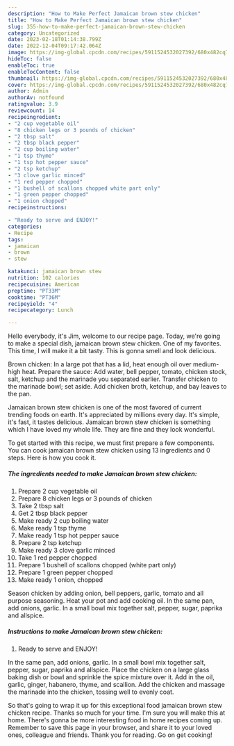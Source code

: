 ```yaml
---
description: "How to Make Perfect Jamaican brown stew chicken"
title: "How to Make Perfect Jamaican brown stew chicken"
slug: 355-how-to-make-perfect-jamaican-brown-stew-chicken
category: Uncategorized
date: 2023-02-18T01:14:38.799Z
date: 2022-12-04T09:17:42.064Z
image: https://img-global.cpcdn.com/recipes/5911524532027392/680x482cq70/jamaican-brown-stew-chicken-recipe-main-photo.jpg
hideToc: false
enableToc: true
enableTocContent: false
thumbnail: https://img-global.cpcdn.com/recipes/5911524532027392/680x482cq70/jamaican-brown-stew-chicken-recipe-main-photo.jpg
cover: https://img-global.cpcdn.com/recipes/5911524532027392/680x482cq70/jamaican-brown-stew-chicken-recipe-main-photo.jpg
author: Admin
authorAv: notfound
ratingvalue: 3.9
reviewcount: 14
recipeingredient:
- "2 cup vegetable oil"
- "8 chicken legs or 3 pounds of chicken"
- "2 tbsp salt"
- "2 tbsp black pepper"
- "2 cup boiling water"
- "1 tsp thyme"
- "1 tsp hot pepper sauce"
- "2 tsp ketchup"
- "3 clove garlic minced"
- "1 red pepper chopped"
- "1 bushell of scallons chopped white part only"
- "1 green pepper chopped"
- "1 onion chopped"
recipeinstructions:

- "Ready to serve and ENJOY!"
categories:
- Recipe
tags:
- jamaican
- brown
- stew

katakunci: jamaican brown stew 
nutrition: 102 calories
recipecuisine: American
preptime: "PT33M"
cooktime: "PT36M"
recipeyield: "4"
recipecategory: Lunch

---
```



Hello everybody, it's Jim, welcome to our recipe page. Today, we're going to make a special dish, jamaican brown stew chicken. One of my favorites. This time, I will make it a bit tasty. This is gonna smell and look delicious.

Brown chicken: In a large pot that has a lid, heat enough oil over medium-high heat. Prepare the sauce: Add water, bell pepper, tomato, chicken stock, salt, ketchup and the marinade you separated earlier. Transfer chicken to the marinade bowl; set aside. Add chicken broth, ketchup, and bay leaves to the pan.

Jamaican brown stew chicken is one of the most favored of current trending foods on earth. It's appreciated by millions every day. It's simple, it's fast, it tastes delicious. Jamaican brown stew chicken is something which I have loved my whole life. They are fine and they look wonderful.


To get started with this recipe, we must first prepare a few components. You can cook jamaican brown stew chicken using 13 ingredients and 0 steps. Here is how you cook it.

<!--inarticleads1-->

##### The ingredients needed to make Jamaican brown stew chicken:

1. Prepare 2 cup vegetable oil
1. Prepare 8 chicken legs or 3 pounds of chicken
1. Take 2 tbsp salt
1. Get 2 tbsp black pepper
1. Make ready 2 cup boiling water
1. Make ready 1 tsp thyme
1. Make ready 1 tsp hot pepper sauce
1. Prepare 2 tsp ketchup
1. Make ready 3 clove garlic minced
1. Take 1 red pepper chopped
1. Prepare 1 bushell of scallons chopped (white part only)
1. Prepare 1 green pepper chopped
1. Make ready 1 onion, chopped


Season chicken by adding onion, bell peppers, garlic, tomato and all purpose seasoning. Heat your pot and add cooking oil. In the same pan, add onions, garlic. In a small bowl mix together salt, pepper, sugar, paprika and allspice. 

<!--inarticleads2-->

##### Instructions to make Jamaican brown stew chicken:


1. Ready to serve and ENJOY!

In the same pan, add onions, garlic. In a small bowl mix together salt, pepper, sugar, paprika and allspice. Place the chicken on a large glass baking dish or bowl and sprinkle the spice mixture over it. Add in the oil, garlic, ginger, habanero, thyme, and scallion. Add the chicken and massage the marinade into the chicken, tossing well to evenly coat. 

So that's going to wrap it up for this exceptional food jamaican brown stew chicken recipe. Thanks so much for your time. I'm sure you will make this at home. There's gonna be more interesting food in home recipes coming up. Remember to save this page in your browser, and share it to your loved ones, colleague and friends. Thank you for reading. Go on get cooking!
